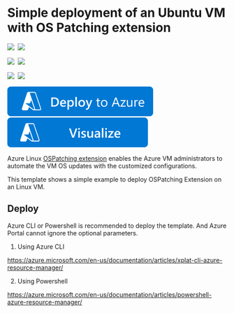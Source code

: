 # Simple deployment of an Ubuntu VM with OS Patching extension

<IMG SRC="https://azurequickstartsservice.blob.core.windows.net/badges/201-ospatching-extension-on-ubuntu/PublicLastTestDate.svg" />&nbsp;
<IMG SRC="https://azurequickstartsservice.blob.core.windows.net/badges/201-ospatching-extension-on-ubuntu/PublicDeployment.svg" />&nbsp;

<IMG SRC="https://azurequickstartsservice.blob.core.windows.net/badges/201-ospatching-extension-on-ubuntu/FairfaxLastTestDate.svg" />&nbsp;
<IMG SRC="https://azurequickstartsservice.blob.core.windows.net/badges/201-ospatching-extension-on-ubuntu/FairfaxDeployment.svg" />&nbsp;

<IMG SRC="https://azurequickstartsservice.blob.core.windows.net/badges/201-ospatching-extension-on-ubuntu/BestPracticeResult.svg" />&nbsp;
<IMG SRC="https://azurequickstartsservice.blob.core.windows.net/badges/201-ospatching-extension-on-ubuntu/CredScanResult.svg" />&nbsp;

<a href="https://portal.azure.com/#create/Microsoft.Template/uri/https%3A%2F%2Fraw.githubusercontent.com%2FAzure%2Fazure-quickstart-templates%2Fmaster%2F201-ospatching-extension-on-ubuntu%2Fazuredeploy.json" target="_blank">
    <img src="https://raw.githubusercontent.com/Azure/azure-quickstart-templates/master/1-CONTRIBUTION-GUIDE/images/deploytoazure.svg"/>
</a>
<a href="http://armviz.io/#/?load=https%3A%2F%2Fraw.githubusercontent.com%2FAzure%2Fazure-quickstart-templates%2Fmaster%2F201-ospatching-extension-on-ubuntu%2Fazuredeploy.json" target="_blank">
    <img src="https://raw.githubusercontent.com/Azure/azure-quickstart-templates/master/1-CONTRIBUTION-GUIDE/images/visualizebutton.svg"/>
</a>

Azure Linux [OSPatching extension](https://github.com/Azure/azure-linux-extensions/tree/master/OSPatching) enables the Azure VM administrators to automate the VM OS updates with the customized configurations.

This template shows a simple example to deploy OSPatching Extension on an Linux VM.

## Deploy

Azure CLI or Powershell is recommended to deploy the template. And Azure Portal cannot ignore the optional parameters.

1. Using Azure CLI

  https://azure.microsoft.com/en-us/documentation/articles/xplat-cli-azure-resource-manager/

2. Using Powershell

  https://azure.microsoft.com/en-us/documentation/articles/powershell-azure-resource-manager/



